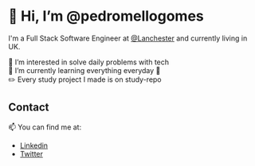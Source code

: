 # 👋 Hi, I’m @pedromellogomes 
I'm a Full Stack Software Engineer at [@Lanchester][current_linkedin_company] and currently living in UK.

👀 I’m interested in solve daily problems with tech \
🌱 I’m currently learning everything everyday 🤣 \
✏️ Every study project I made is on study-repo

## Contact
📫 You can find me at:
- [Linkedin][linkedin]
- [Twitter][twitter]

<!-- <details>
  <summary>:zap: GitHub Stats</summary>
  <img align="left" alt="pedromellogomes's GitHub Stats" src="https://github-readme-stats.vercel.app/api?username=pedromellogomes&show_icons=true&hide_border=false&title_color=ff652f&icon_color=FFE400&bg_color=09131B&text_color=ffffff&border_color=0c1a25" />
</details>

<p align="left"> 
  <img src="https://komarev.com/ghpvc/?username=pedromellogomes&color=blue" alt="Profile views" /> 
</p> -->

<!-- LINK REFERENCES -->
[twitter]: https://twitter.com/_pedromello
[linkedin]: https://www.linkedin.com/in/pedromellogomes/
[current_linkedin_company]: https://www.linkedin.com/company/lanchester-group/
